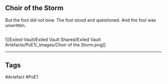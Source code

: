 ## Choir of the Storm
But the fool did not bow.
The fool stood and questioned.
And the fool was unwritten.
##
![[Exiled-Vault/Exiled Vault Shared/Exiled Vault Artefacts/PoE1/_Images/Choir of the Storm.png]]

---
## Tags
#Artefact
#PoE1